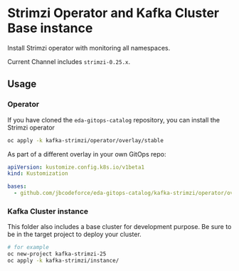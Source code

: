 # Strimzi Operator and Kafka Cluster Base instance

Install Strimzi operator with monitoring all namespaces.

Current Channel includes `strimzi-0.25.x`.

## Usage

### Operator

If you have cloned the `eda-gitops-catalog` repository, you can install the Strimzi operator

```sh
oc apply -k kafka-strimzi/operator/overlay/stable
```

As part of a different overlay in your own GitOps repo:

```yaml
apiVersion: kustomize.config.k8s.io/v1beta1
kind: Kustomization

bases:
  - github.com/jbcodeforce/eda-gitops-catalog/kafka-strimzi/operator/overlay/stable?ref=main
```

### Kafka Cluster instance

This folder also includes a base cluster for development purpose. Be sure to be in the target
project to deploy your cluster.

```sh
# for example
oc new-project kafka-strimzi-25
oc apply -k kafka-strimzi/instance/
```
